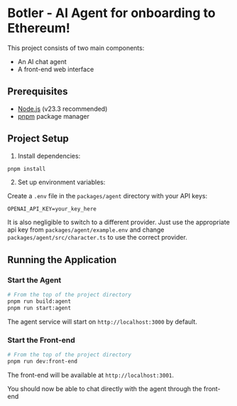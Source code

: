 # Botler - AI Agent for onboarding to Ethereum!

This project consists of two main components:
- An AI chat agent
- A front-end web interface

## Prerequisites

- [Node.js](https://nodejs.org/) (v23.3 recommended)
- [pnpm](https://pnpm.io/) package manager

## Project Setup

1. Install dependencies:
```bash
pnpm install
```

2. Set up environment variables:

Create a `.env` file in the `packages/agent` directory with your API keys:
```env
OPENAI_API_KEY=your_key_here
```
It is also negligible to switch to a different provider. Just use the appropriate api key from `packages/agent/example.env` and change `packages/agent/src/character.ts` to use the correct provider.

## Running the Application

### Start the Agent
```bash
# From the top of the project directory
pnpm run build:agent
pnpm run start:agent
```
The agent service will start on `http://localhost:3000` by default.

### Start the Front-end
```bash
# From the top of the project directory
pnpm run dev:front-end
```

The front-end will be available at `http://localhost:3001`.

You should now be able to chat directly with the agent through the front-end
